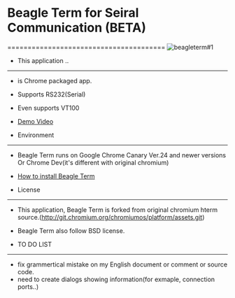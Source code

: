 # Beagle Term for Seiral Communication (BETA)
=======================================
![beagleterm#1](https://lh4.googleusercontent.com/-uQd3jpSrk4w/UHwzxcomb6I/AAAAAAAAGWU/10HMI257zcQ/s580/beagleterm.png)

* This application ..
----------------------
* is Chrome packaged app.
* Supports RS232(Serial)
* Even supports VT100
* [Demo Video](http://youtu.be/V6lQcjd6fHs)

* Environment
-------------
* Beagle Term runs on Google Chrome Canary Ver.24 and newer versions Or Chrome Dev(it's different with original chromium)
* [How to install Beagle Term](https://github.com/beagleterm/beagle-term/wiki/InstallBeagleTerm)

* License
----------
* This application, Beagle Term is forked from original chromium hterm source.(http://git.chromium.org/chromiumos/platform/assets.git)
* Beagle Term also follow BSD license. 

* TO DO LIST
------------
* fix grammertical mistake on my English document or comment or source code.
* need to create dialogs showing information(for exmaple, connection ports..)